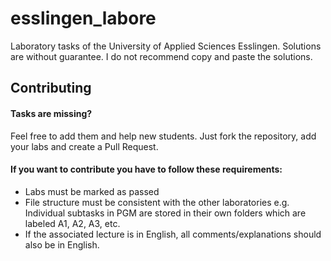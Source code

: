 # esslingen_labore
Laboratory tasks of the University of Applied Sciences Esslingen. Solutions are without guarantee. I do not recommend copy and paste the solutions.

## Contributing
#### Tasks are missing? 
Feel free to add them and help new students.
Just fork the repository, add your labs and create a Pull Request.
#### If you want to contribute you have to follow these requirements:
- Labs must be marked as passed
- File structure must be consistent with the other laboratories
    e.g. Individual subtasks in PGM are stored in their own folders which are labeled A1, A2, A3, etc.
- If the associated lecture is in English, all comments/explanations should also be in English.
